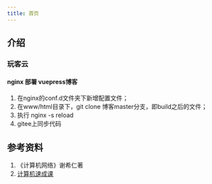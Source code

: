 ```yaml
---
title: 首页
---
```


## 介绍

### 玩客云
#### nginx 部署 vuepress博客
1. 在nginx的conf.d文件夹下新增配置文件；
2. 在www/html目录下，git clone 博客master分支，即build之后的文件；
3. 执行 nginx -s reload
4. gitee上同步代码


## 参考资料

1. 《计算机网络》谢希仁著
2. [计算机速成课](https://github.com/1c7/Crash-Course-Computer-Science-Chinese)
